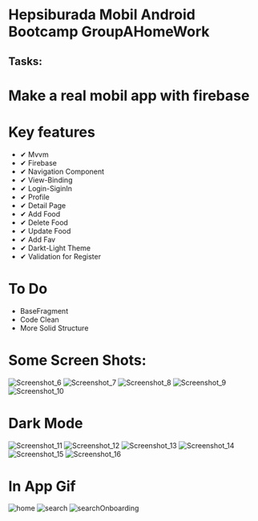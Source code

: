 # Hepsiburada Mobil Android Bootcamp GroupAHomeWork

## Tasks:

# Make a real mobil app with firebase

# Key features
 
 * ✔ Mvvm
 * ✔ Firebase
 * ✔ Navigation Component
 * ✔ View-Binding
 * ✔ Login-SiginIn
 * ✔ Profile
 * ✔ Detail Page
 * ✔ Add Food
 * ✔ Delete Food
 * ✔ Update Food
 * ✔ Add Fav
 * ✔ Darkt-Light Theme
 * ✔ Validation for Register

# To Do

*  BaseFragment
*  Code Clean
*  More Solid Structure


# Some Screen Shots:
 ![Screenshot_6](https://user-images.githubusercontent.com/58655582/138576984-d5f32bce-aa4b-48f2-8b8c-a48ebf6156a5.jpg)
![Screenshot_7](https://user-images.githubusercontent.com/58655582/138576986-4f4d5fce-30c6-4d86-9afb-76e7370a7e1f.jpg)
![Screenshot_8](https://user-images.githubusercontent.com/58655582/138576987-db7cee51-c117-483a-a57a-d7209dbee17a.jpg)
![Screenshot_9](https://user-images.githubusercontent.com/58655582/138576988-76b910d1-af82-44cc-9917-789761ca40c0.jpg)
![Screenshot_10](https://user-images.githubusercontent.com/58655582/138576989-e526a12a-6b03-494a-8776-256736e7073b.jpg)


# Dark Mode


![Screenshot_11](https://user-images.githubusercontent.com/58655582/138576990-11aabbcd-130d-464d-bb08-0555f2ce3068.jpg)
![Screenshot_12](https://user-images.githubusercontent.com/58655582/138576991-f832192d-0ebc-407c-9fc7-35b542b5ecda.jpg)
![Screenshot_13](https://user-images.githubusercontent.com/58655582/138576993-024eb1d4-b1f2-4c3a-9895-56ecbef63cd7.jpg)
![Screenshot_14](https://user-images.githubusercontent.com/58655582/138576994-29278e40-cf59-4596-8d4b-ffb6955e2bae.jpg)
![Screenshot_15](https://user-images.githubusercontent.com/58655582/138576995-5f674ec9-d3f1-4d5f-bd1c-f1f088bee9d3.jpg)
![Screenshot_16](https://user-images.githubusercontent.com/58655582/138576996-929a371a-4246-44a9-bab9-0ff288eb90d1.jpg)

# In App Gif
![home](https://user-images.githubusercontent.com/58655582/138577083-f8faafb2-b142-4b9d-8dd5-b84d298b0693.gif)
![search](https://user-images.githubusercontent.com/58655582/138577087-0ff03445-49e2-4567-a3a5-3d803b4a7a55.gif)
![searchOnboarding](https://user-images.githubusercontent.com/58655582/138577088-7da91be8-a350-463d-8823-5c964c500579.gif)


